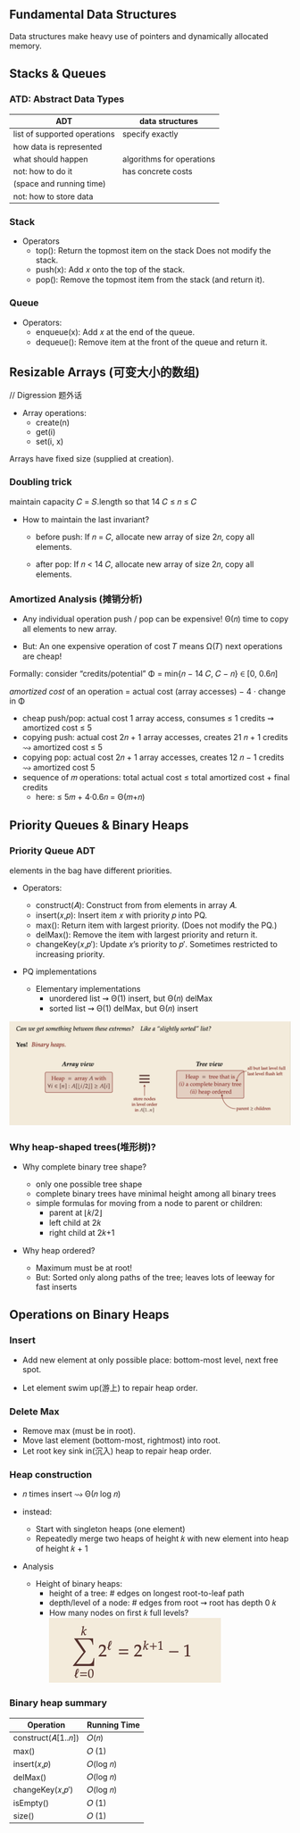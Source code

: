 ## Fundamental Data Structures

Data structures make heavy use of pointers and dynamically allocated memory.

## Stacks & Queues

### ATD: Abstract Data Types

| ADT                          | data structures           |
| ---------------------------- | ------------------------- |
| list of supported operations | specify exactly           |
| how data is represented      |
| what should happen           | algorithms for operations |
| not: how to do it            | has concrete costs        |
| (space and running time)     |
| not: how to store data       |                           |

### Stack

- Operators
  - top(): Return the topmost item on the stack Does not modify the stack.
  - push(x): Add 𝑥 onto the top of the stack.
  - pop(): Remove the topmost item from the stack (and return it).

### Queue

- Operators:
  - enqueue(x): Add 𝑥 at the end of the queue.
  - dequeue(): Remove item at the front of the queue and return it.

## Resizable Arrays (可变大小的数组)

// Digression 题外话

- Array operations:
  - create(n)
  - get(i)
  - set(i, x)

Arrays have fixed size (supplied at creation).

### Doubling trick

maintain capacity 𝐶 = 𝑆.length so that 14 𝐶 ≤ 𝑛 ≤ 𝐶

- How to maintain the last invariant?

  - before push: If 𝑛 = 𝐶, allocate new array of size 2𝑛, copy all elements.

  - after pop: If 𝑛 < 14 𝐶, allocate new array of size 2𝑛, copy all elements.

### Amortized Analysis (摊销分析)

- Any individual operation push / pop can be expensive! Θ(𝑛) time to copy all elements to new array.

- But: An one expensive operation of cost 𝑇 means Ω(𝑇) next operations are cheap!

Formally: consider “credits/potential” Φ = min{𝑛 − 14 𝐶, 𝐶 − 𝑛} ∈ [0, 0.6𝑛]

_amortized cost_ of an operation = actual cost (array accesses) − 4 · change in Φ

- cheap push/pop: actual cost 1 array access, consumes ≤ 1 credits ⇝ amortized cost ≤ 5
- copying push: actual cost 2𝑛 + 1 array accesses, creates 21 𝑛 + 1 credits ⇝ amortized cost ≤ 5
- copying pop: actual cost 2𝑛 + 1 array accesses, creates 12 𝑛 − 1 credits ⇝ amortized cost 5
- sequence of 𝑚 operations: total actual cost ≤ total amortized cost + final credits
  - here: ≤ 5𝑚 + 4·0.6𝑛 = Θ(𝑚+𝑛)

## Priority Queues & Binary Heaps

### Priority Queue ADT

elements in the bag have different priorities.

- Operators:

  - construct(𝐴): Construct from from elements in array 𝐴.
  - insert(𝑥,𝑝): Insert item 𝑥 with priority 𝑝 into PQ.
  - max(): Return item with largest priority. (Does not modify the PQ.)
  - delMax(): Remove the item with largest priority and return it.
  - changeKey(𝑥,𝑝′): Update 𝑥’s priority to 𝑝′. Sometimes restricted to increasing priority.

- PQ implementations

  - Elementary implementations
    - unordered list ⇝ Θ(1) insert, but Θ(𝑛) delMax
    - sorted list ⇝ Θ(1) delMax, but Θ(𝑛) insert

![Binary heaps](./images/image-1.png)

### Why heap-shaped trees(堆形树)?

- Why complete binary tree shape?

  - only one possible tree shape
  - complete binary trees have minimal height among all binary trees
  - simple formulas for moving from a node to parent or children:
    - parent at ⌊𝑘/2⌋
    - left child at 2𝑘
    - right child at 2𝑘+1

- Why heap ordered?
  - Maximum must be at root!
  - But: Sorted only along paths of the tree; leaves lots of leeway for fast inserts

## Operations on Binary Heaps

### Insert

- Add new element at only possible place: bottom-most level, next free spot.

- Let element swim up(游上) to repair heap order.

### Delete Max

- Remove max (must be in root).
- Move last element (bottom-most, rightmost) into root.
- Let root key sink in(沉入) heap to repair heap order.

### Heap construction

- 𝑛 times insert ⇝ Θ(𝑛 log 𝑛)
- instead:

  - Start with singleton heaps (one element)
  - Repeatedly merge two heaps of height 𝑘 with new element into heap of height 𝑘 + 1

- Analysis
  - Height of binary heaps:
    - height of a tree: # edges on longest root-to-leaf path
    - depth/level of a node: # edges from root ⇝ root has depth 0 𝑘
    - How many nodes on first 𝑘 full levels?
      ![How mand nodes on first k full levels on heap](./images/image-2.png)

### Binary heap summary

| Operation          | Running Time |
| ------------------ | ------------ |
| construct(𝐴[1..𝑛]) | 𝑂(𝑛)         |
| max()              | 𝑂 (1)        |
| insert(𝑥,𝑝)        | 𝑂(log 𝑛)     |
| delMax()           | 𝑂(log 𝑛)     |
| changeKey(𝑥,𝑝′)    | 𝑂(log 𝑛)     |
| isEmpty()          | 𝑂 (1)        |
| size()             | 𝑂 (1)        |
